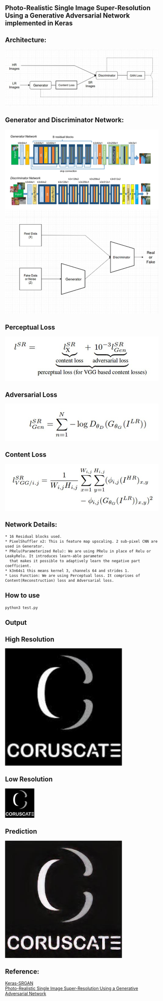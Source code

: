 ## Photo-Realistic Single Image Super-Resolution Using a Generative Adversarial Network implemented in Keras

## Architecture:
    
![Basic Architecture](./assets/architecture.jpg)
    
## Generator and Discriminator Network:
![Network](./assets/network.jpg)
![Network](./assets/GAN.jpg)

## Perceptual Loss
 ![Loss](./assets/perceptual_loss.jpg)
## Adversarial  Loss
 ![Loss](./assets/adversarial_loss.jpg)
## Content Loss
 ![Loss](./assets/content_loss.jpg)
    
## Network Details:
    * 16 Residual blocks used.
    * PixelShuffler x2: This is feature map upscaling. 2 sub-pixel CNN are used in Generator.
    * PRelu(Parameterized Relu): We are using PRelu in place of Relu or LeakyRelu. It introduces learn-able parameter 
      that makes it possible to adaptively learn the negative part coefficient.
    * k3n64s1 this means kernel 3, channels 64 and strides 1.
    * Loss Function: We are using Perceptual loss. It comprises of Content(Reconstruction) loss and Adversarial loss.
    

## How to use
`
python3 test.py
`

## Output 

## High Resolution
![High](./output/0_hr.jpg)

## Low Resolution
![Low](./output/0lr.jpg) <br/>


## Prediction
![Predict](./output/0_predict.jpg) <br/>


## Reference:
[Keras-SRGAN](https://github.com/deepak112/Keras-SRGAN)</br>
[
Photo-Realistic Single Image Super-Resolution Using a Generative Adversarial Network](https://arxiv.org/abs/1609.04802)